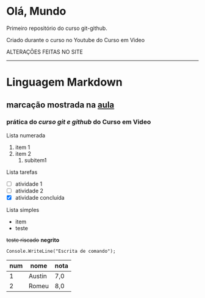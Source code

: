 # Olá, Mundo
 Primeiro repositório do curso git-github.
 
 Criado durante o curso no Youtube do Curso em Video

ALTERAÇÕES FEITAS NO SITE
***
# Linguagem **Markdown**

## marcação mostrada na [aula](https://www.youtube.com/watch?v=LntSB-gl-ZI&list=PLHz_AreHm4dm7ZULPAmadvNhH6vk9oNZA&index=11&t=0s) 

### prática do *curso git e github* do **Curso em Video**

Lista numerada
1. item 1
1. item 2
    1. subitem1
  
Lista tarefas
- [ ] atividade 1
- [ ] atividade 2
- [x] atividade concluída

Lista simples
- item
- teste

~~teste riscado~~
**negrito**

`Console.WriteLine("Escrita de comando");`

num | nome | nota
--- | --- | ---
1 | Austin | 7,0
2 | Romeu | 8,0
